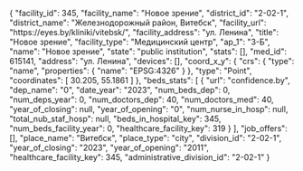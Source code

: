 {
    "facility_id": 345,
    "facility_name": "Новое зрение",
    "district_id": "2-02-1",
    "district_name": "Железнодорожный район, Витебск",
    "facility_url": "https:\/\/eyes.by\/kliniki\/vitebsk\/",
    "facility_address": "ул. Ленина",
    "title": "Новое зрение",
    "facility_type": "Медицинский центр",
    "ap_1": "3-Б",
    "name": "Новое зрение",
    "state": "public institution",
    "stats": [],
    "med_id": 615141,
    "address": "ул. Ленина",
    "devices": [],
    "coord_x_y": {
        "crs": {
            "type": "name",
            "properties": {
                "name": "EPSG:4326"
            }
        },
        "type": "Point",
        "coordinates": [
            30.205,
            55.1861
        ]
    },
    "beds_stats": [
        {
            "url": "confidence.by",
            "dep_name": "0",
            "date_year": "2023",
            "num_beds_dep": 0,
            "num_deps_year": 0,
            "num_doctors_dep": 40,
            "num_doctors_med": 40,
            "year_of_closing": null,
            "year_of_opening": "0",
            "num_nurse_in_hosp": null,
            "total_nub_staf_hosp": null,
            "beds_in_hospital_key": 345,
            "num_beds_facility_year": 0,
            "healthcare_facility_key": 319
        }
    ],
    "job_offers": [],
    "place_name": "Витебск",
    "place_type": "city",
    "division_id": "2-02-1",
    "year_of_closing": "2023",
    "year_of_opening": "2011",
    "healthcare_facility_key": 345,
    "administrative_division_id": "2-02-1"
}